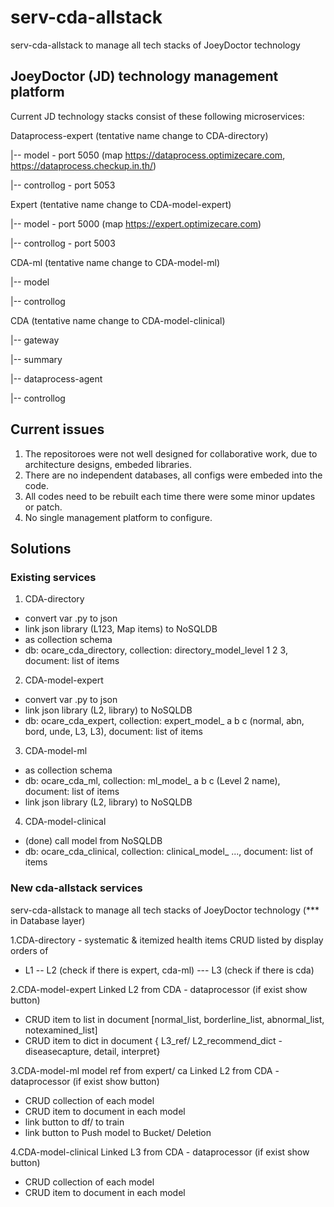# serv-cda-allstack
serv-cda-allstack to manage all tech stacks of JoeyDoctor technology

## JoeyDoctor (JD) technology management platform
Current JD technology stacks consist of these following microservices:

 Dataprocess-expert (tentative name change to CDA-directory)

|-- model - port 5050 (map https://dataprocess.optimizecare.com, https://dataprocess.checkup.in.th/)

|-- controllog - port 5053

 Expert (tentative name change to CDA-model-expert)

|-- model - port 5000 (map https://expert.optimizecare.com)

|-- controllog - port 5003 

 CDA-ml (tentative name change to CDA-model-ml)

|-- model

|-- controllog

 CDA (tentative name change to CDA-model-clinical)

|-- gateway

|-- summary

|-- dataprocess-agent

|-- controllog

## Current issues
1. The repositoroes were not well designed for collaborative work, due to architecture designs, embeded libraries.
2. There are no independent databases, all configs were embeded into the code.
3. All codes need to be rebuilt each time there were some minor updates or patch.
4. No single management platform to configure.

## Solutions
### Existing services
1. CDA-directory
- convert var .py to json
- link json library (L123, Map items) to NoSQLDB
- as collection schema
- db: ocare_cda_directory, collection: directory_model_level 1 2 3, document: list of items

2. CDA-model-expert
- convert var .py to json
- link json library (L2, library) to NoSQLDB
- db: ocare_cda_expert, collection: expert_model_ a b c (normal, abn, bord, unde, L3, L3), document: list of items
3. CDA-model-ml

- as collection schema
-  db: ocare_cda_ml, collection: ml_model_ a b c (Level 2 name), document: list of items
- link json library (L2, library) to NoSQLDB

4. CDA-model-clinical
- (done) call model from NoSQLDB
- db: ocare_cda_clinical, collection: clinical_model_ ..., document: list of items

### New cda-allstack services
serv-cda-allstack to manage all tech stacks of JoeyDoctor technology (*** in Database layer)

1.CDA-directory - systematic & itemized health items
 CRUD
 listed by display orders of
- L1
-- L2 (check if there is expert, cda-ml)
--- L3 (check if there is cda)

2.CDA-model-expert
 Linked L2 from CDA - dataprocessor (if exist show button)
  - CRUD item to list in document [normal_list, borderline_list, abnormal_list, notexamined_list]
  - CRUD item to dict in document { L3_ref/ L2_recommend_dict - diseasecapture, detail, interpret}
  
3.CDA-model-ml model ref from expert/ ca
 Linked L2 from CDA - dataprocessor (if exist show button)
  - CRUD collection of each model
  - CRUD item to document in each model
- link button to df/ to train
- link button to Push model to Bucket/ Deletion

4.CDA-model-clinical
 Linked L3 from CDA - dataprocessor (if exist show button)
  - CRUD collection of each model
  - CRUD item to document in each model
